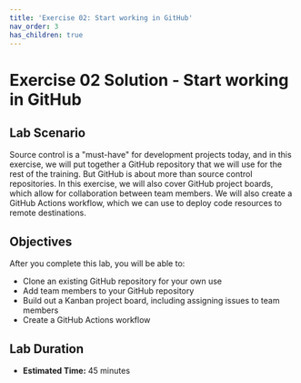 ```yaml
---
title: 'Exercise 02: Start working in GitHub'
nav_order: 3
has_children: true
---
```


# Exercise 02 Solution - Start working in GitHub

## Lab Scenario

Source control is a "must-have" for development projects today, and in this exercise, we will put together a GitHub repository that we will use for the rest of the training. But GitHub is about more than source control repositories. In this exercise, we will also cover GitHub project boards, which allow for collaboration between team members. We will also create a GitHub Actions workflow, which we can use to deploy code resources to remote destinations.

## Objectives

After you complete this lab, you will be able to:

* Clone an existing GitHub repository for your own use
* Add team members to your GitHub repository
* Build out a Kanban project board, including assigning issues to team members
* Create a GitHub Actions workflow

## Lab Duration

* **Estimated Time:** 45 minutes
